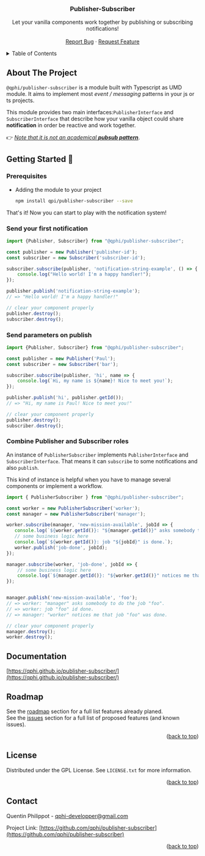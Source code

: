 <br />
<div align="center">
<h3 align="center">Publisher-Subscriber</h3>

  <p align="center">
      Let your vanilla components work together by publishing or subscribing notifications!
    <br />
    <br />
    <a href="https://github.com/qphi/publisher-subscriber/issues">Report Bug</a>
    ·
    <a href="https://github.com/qphi/publisher-subscriber/issues">Request Feature</a>
  </p>
</div>



<!-- TABLE OF CONTENTS -->
<details>
  <summary>Table of Contents</summary>
  <ol>
    <li>
      <a href="#about-the-project">About The Project</a>
    </li>
    <li>
      <a href="#getting-started">Getting Started</a>
      <ul>
        <li><a href="#prerequisites">Prerequisites</a></li>
        <li><a href="#send-your-first-notification">Send your first notification</a></li>
        <li><a href="#send-parameters-on-publish">Send parameters on publish</a></li>
        <li><a href="#combine-publisher-and-subscriber-roles">Combine Publisher and Subscriber roles</a></li>
      </ul>
    </li>
    <li><a href="#documentation">Documentation</a></li>
    <li><a href="#license">License</a></li>
    <li><a href="#contact">Contact</a></li>
  </ol>
</details>



<!-- ABOUT THE PROJECT -->
## About The Project

```@qphi/publisher-subscriber``` is a module built with Typescript as UMD module. It aims to implement most *event / messaging* patterns in your js or ts projects.

This module provides two main interfaces:``PublisherInterface`` and ``SubscriberInterface`` that describe how your vanilla object could share **notification** in order be reactive and work together.

👉 <i><u>Note that it is not an academical **pubsub pattern**</u></i>.


<!-- GETTING STARTED -->
## Getting Started 🚀

### Prerequisites

* Adding the module to your project 
  ```sh
  npm install qpi/publisher-subscriber --save
  ```

That's it! Now you can start to play with the notification system!

### Send your first notification

```js
import {Publisher, Subscriber} from "@qphi/publisher-subscriber";

const publisher = new Publisher('publisher-id');
const subscriber = new Subscriber('subscriber-id');

subscriber.subscribe(publisher, 'notification-string-example', () => {
    console.log("Hello world! I'm a happy handler!");
});

publisher.publish('notification-string-example');
// => "Hello world! I'm a happy handler!"

// clear your component properly
publisher.destroy();
subscriber.destroy();
```


### Send parameters on publish 

```js
import {Publisher, Subscriber} from "@qphi/publisher-subscriber";

const publisher = new Publisher('Paul');
const subscriber = new Subscriber('bar');

subscriber.subscribe(publisher, 'hi', name => {
    console.log(`Hi, my name is ${name}! Nice to meet you!`);
});

publisher.publish('hi', publisher.getId());
// => "Hi, my name is Paul! Nice to meet you!"

// clear your component properly
publisher.destroy();
subscriber.destroy();
```

### Combine Publisher and Subscriber roles 

An instance of ``PublisherSubscriber`` implements ``PublisherInterface`` and ``SubscriberInterface``. That means it can ``subscribe`` to some notifications and also ``publish``.

This kind of instance is helpful when you have to manage several components or implement a workflow.
```js
import { PublisherSubscriber } from "@qphi/publisher-subscriber";

const worker = new PublisherSubscriber('worker');
const manager = new PublisherSubscriber('manager');

worker.subscribe(manager, 'new-mission-available', jobId => {
   console.log(`${worker.getId()}: "${manager.getId()}" asks somebody to do the job "${jobId}".`);
   // some business logic here
   console.log(`${worker.getId()}: job "${jobId}" is done.`);
   worker.publish('job-done', jobId); 
});

manager.subscribe(worker, 'job-done', jobId => {
    // some business logic here
    console.log(`${manager.getId()}: "${worker.getId()}" notices me that job "${jobId}" was done.`);
});


manager.publish('new-mission-available', 'foo');
// => worker: "manager" asks somebody to do the job "foo".
// => worker: job "foo" id done.
// => manager: "worker" notices me that job "foo" was done.

// clear your component properly
manager.destroy();
worker.destroy();
```
<!-- DOCUMENTAION -->
## Documentation


[https://qphi.github.io/publisher-subscriber/](https://qphi.github.io/publisher-subscriber/)

<!-- ROADMAP -->
## Roadmap


See the [roadmap](https://github.com/qphi/publisher-subscriber/projects) section for a full list features already planed.<br>
See the [issues](https://github.com/qphi/publisher-subscriber/issues) section for a full list of proposed features (and known issues).

<p align="right">(<a href="#top">back to top</a>)</p>



<!-- LICENSE -->
## License

Distributed under the GPL License. See `LICENSE.txt` for more information.

<p align="right">(<a href="#top">back to top</a>)</p>

<!-- CONTACT -->
## Contact

Quentin Philippot - qphi-developper@gmail.com

Project Link: [https://github.com/qphi/publisher-subscriber](https://github.com/qphi/publisher-subscriber)

<p align="right">(<a href="#top">back to top</a>)</p>